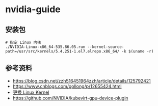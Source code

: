 # nvidia-guide

## 安装包
```shell
# 指定 Linux 内核
./NVIDIA-Linux-x86_64-535.86.05.run --kernel-source-path=/usr/src/kernels/5.4.251-1.el7.elrepo.x86_64/ -k $(uname -r)
```

## 参考资料
* https://blog.csdn.net/zzh516451964zzh/article/details/125792421
* https://www.cnblogs.com/gollong/p/12655424.html
* [更换 Linux Kernel](https://www.cnblogs.com/mstmdev/p/17179398.html)
* https://github.com/NVIDIA/kubevirt-gpu-device-plugin

